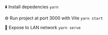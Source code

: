 ⬇️ Install depedencies
`yarn`

⚙️ Run project at port 3000 with Vite
`yarn start`

📶 Expose to LAN network
`yarn serve`
